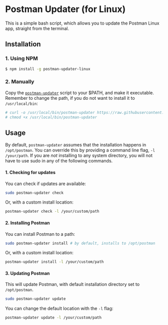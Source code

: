 # Postman Updater (for Linux)

This is a simple bash script, which allows you to update the Postman Linux app,
straight from the terminal.

## Installation

### 1. Using NPM
```bash
$ npm install -g postman-updater-linux
```

### 2. Manually

Copy the [`postman-updater`](https://github.com/czardoz/postman-updater-linux/blob/master/bin/postman-updater) script
to your $PATH, and make it executable. Remember to change the path, if you
do not want to install it to `/usr/local/bin`:

```bash
# curl -o /usr/local/bin/postman-updater https://raw.githubusercontent.com/postmanlabs/postman-updater-linux/master/bin/postman-updater
# chmod +x /usr/local/bin/postman-updater
```

## Usage

By default, `postman-updater` assumes that the installation happens in `/opt/postman`. You can
override this by providing a command line flag, `-l /your/path`. If you are _not_ installing to any 
system directory, you will not have to use sudo in any of the following commands.

#### 1. Checking for updates

You can check if updates are available:
```bash
sudo postman-updater check
```

Or, with a custom install location:
```bash
postman-updater check -l /your/custom/path
```

#### 2. Installing Postman

You can install Postman to a path:
```bash
sudo postman-updater install # by default, installs to /opt/postman
```

Or, with a custom install location:
```bash
postman-updater install -l /your/custom/path
```

#### 3. Updating Postman

This will update Postman, with default installation directory set to `/opt/postman`.

```bash
sudo postman-updater update
```

You can change the default location with the `-l` flag:

```bash
postman-updater update -l /your/custom/path
```
